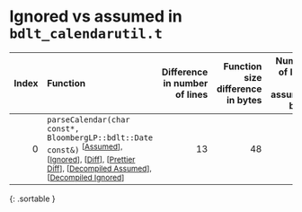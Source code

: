 # Ignored vs assumed in `bdlt_calendarutil.t`

<script src="../sorttable.js"></script>

|   Index | Function                                                                                                                                                                                                                                                                              |   Difference in number of lines |   Function size difference in bytes |   Number of lines in assumed build |   Number of bytes in assumed build |   Number of lines in ignored build |   Number of bytes in ignored build |
|--------:|:--------------------------------------------------------------------------------------------------------------------------------------------------------------------------------------------------------------------------------------------------------------------------------------|--------------------------------:|------------------------------------:|-----------------------------------:|-----------------------------------:|-----------------------------------:|-----------------------------------:|
|       0 | `parseCalendar(char const*, BloombergLP::bdlt::Date const&)` <sup>\[[Assumed](0-assume)\], \[[Ignored](0-none)\], \[[Diff](0.diff.html)\], \[[Prettier Diff](0-diff.html)\], \[[Decompiled Assumed](0-assume-decompiled.txt)\], \[[Decompiled Ignored](0-none-decompiled.txt)\]</sup> |                              13 |                                  48 |                                143 |                                496 |                                130 |                                448 |
{: .sortable }
